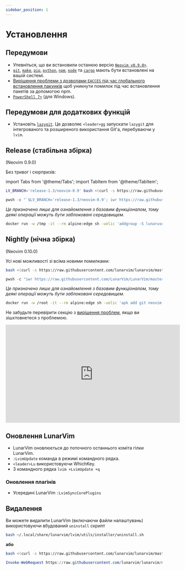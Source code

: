 ```yaml
---
sidebar_position: 1
---
```


# Установлення

## Передумови 

- Упевніться, що ви встановили останюю версію [`Neovim v0.9.0+`](https://github.com/neovim/neovim/releases/latest).
- [`git`](https://cli.github.com/), [`make`](https://www.gnu.org/software/make/), [`pip`](https://pypi.org/project/pip/), [`python`](https://www.python.org/), [`npm`](https://npmjs.com/), [`node`](https://nodejs.org/) та [`cargo`](https://www.rust-lang.org/tools/install) мають бути встановлені на вашій системі.
- [Вирішення проблеми з дозволами `EACCES` під час глобального встановлення пакунків](https://docs.npmjs.com/resolving-eacces-permissions-errors-when-installing-packages-globally) щоб уникнути помилок під час встановлення пакетів за допомогою npm.
- [`PowerShell 7+`](https://learn.microsoft.com/en-us/powershell/scripting/whats-new/migrating-from-windows-powershell-51-to-powershell-7?view=powershell-7.2) (для Windows).

## Передумови для додаткових функцій 
- Установіть [`lazygit`](https://github.com/jesseduffield/lazygit#installation). Це дозволяє `<leader>gg` запускати `lazygit` для інтегрованого та розширеного використання Git'а, перебуваючи у `lvim`.


## Release (стабільна збірка)

(Neovim 0.9.0)

Без тривог і сюрпризів:

import Tabs from '@theme/Tabs';
import TabItem from '@theme/TabItem';

<Tabs>
<TabItem value="linux/macos" label="Linux/MacOS">

```bash
LV_BRANCH='release-1.3/neovim-0.9' bash <(curl -s https://raw.githubusercontent.com/LunarVim/LunarVim/release-1.3/neovim-0.9/utils/installer/install.sh)
```

</TabItem>
<TabItem value="windows" label="Windows">

```powershell
pwsh -c "`$LV_BRANCH='release-1.3/neovim-0.9'; iwr https://raw.githubusercontent.com/LunarVim/LunarVim/release-1.3/neovim-0.9/utils/installer/install.ps1 -UseBasicParsing | iex"
```

</TabItem>
<TabItem value="docker" label="Спробуйте спочатку в Docker!">

_Це призначено лише для ознайомлення з базовим функціоналом, тому деякі операції можуть бути заблоковані середовищем._

```bash
docker run -w /tmp -it --rm alpine:edge sh -uelic 'addgroup -S lunaruser && adduser -S lunaruser -G lunaruser --shell /bin/sh && apk add yarn git python3 cargo neovim ripgrep alpine-sdk bash --update && LV_BRANCH='release-1.3/neovim-0.9' su -c "bash <(curl -s https://raw.githubusercontent.com/lunarvim/lunarvim/release-1.3/neovim-0.9/utils/installer/install.sh) --no-install-dependencies" lunaruser && su -c /home/lunaruser/.local/bin/lvim lunaruser'
```

</TabItem>
</Tabs>

## Nightly (нічна збірка)

(Neovim 0.10.0)

Усі нові можливості зі всіма новими помилками:

<Tabs>
<TabItem value="linux/macos" label="Linux/MacOS">

```bash
bash <(curl -s https://raw.githubusercontent.com/lunarvim/lunarvim/master/utils/installer/install.sh)
```

</TabItem>
<TabItem value="windows" label="Windows">

```powershell
pwsh -c "iwr https://raw.githubusercontent.com/LunarVim/LunarVim/master/utils/installer/install.ps1 -UseBasicParsing | iex"
```

</TabItem>
<TabItem value="docker" label="Спробуйте спочатку в Docker!">

_Це призначено лише для ознайомлення з базовим функціоналом, тому деякі операції можуть бути заблоковані середовищем._

```bash
docker run -w /root -it --rm alpine:edge sh -uelic 'apk add git neovim ripgrep alpine-sdk bash --update && bash <(curl -s https://raw.githubusercontent.com/lunarvim/lunarvim/master/utils/installer/install.sh) --no-install-dependencies && /root/.local/bin/lvim'
```

</TabItem>
</Tabs>

Не забудьте перевірити секцію з [вирішення проблем](../troubleshooting/README.md), якщо ви зішхтовнетеся з проблемою.

<iframe width="560" height="315" src="https://www.youtube.com/embed/sFA9kX-Ud_c" title="Програвач відео YouTube" frameborder="0" allow="accelerometer; autoplay; clipboard-write; encrypted-media; gyroscope; picture-in-picture" allowfullscreen="1"></iframe>

## Оновлення LunarVim

- LunarVim оновлюється до поточного останнього коміта гілки LunarVim.  
- `:LvimUpdate` команда в режимі командного рядка.
- `<leader>Lu` використовуючи WhichKey.  
- З командного рядка `lvim +LvimUpdate +q`

### Оновлення плагінів

- Усередині LunarVim `:LvimSyncCorePlugins`

## Видалення 

Ви можете видалити LunarVim (включаючи файли налаштувань) використовуючи вбудований `uninstall` скрипт

<Tabs>
<TabItem value="linux/macos" label="Linux/MacOS">

```bash
bash ~/.local/share/lunarvim/lvim/utils/installer/uninstall.sh
```

**або**

```bash
bash <(curl -s https://raw.githubusercontent.com/lunarvim/lunarvim/master/utils/installer/uninstall.sh)
```

</TabItem>
<TabItem value="windows" label="Windows">

```powershell
Invoke-WebRequest https://raw.githubusercontent.com/lunarvim/lunarvim/master/utils/installer/uninstall.ps1 -UseBasicParsing | Invoke-Expression
```

</TabItem>
</Tabs>
